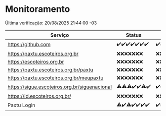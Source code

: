 # Monitoramento

Última verificação: 20/08/2025 21:44:00 -03

|Serviço|Status|Últimas 24h|
|---|---|---|
|https://github.com|<span title="2025-08-13: OK=23">✔️</span><span title="2025-08-14: OK=23">✔️</span><span title="2025-08-15: OK=23">✔️</span><span title="2025-08-16: OK=23">✔️</span><span title="2025-08-17: OK=23">✔️</span><span title="2025-08-18: OK=23">✔️</span><span title="2025-08-19: OK=23">✔️</span>|<span title="19/08/2025 21:45:00 -03 : 200">✔️</span><span title="19/08/2025 23:24:00 -03 : 200">✔️</span><span title="20/08/2025 00:34:00 -03 : 200">✔️</span><span title="20/08/2025 01:12:00 -03 : 200">✔️</span><span title="20/08/2025 02:10:00 -03 : 200">✔️</span><span title="20/08/2025 03:14:00 -03 : 200">✔️</span><span title="20/08/2025 04:10:00 -03 : 200">✔️</span><span title="20/08/2025 05:13:00 -03 : 200">✔️</span><span title="20/08/2025 06:10:00 -03 : 200">✔️</span><span title="20/08/2025 07:10:00 -03 : 200">✔️</span><span title="20/08/2025 08:08:00 -03 : 200">✔️</span><span title="20/08/2025 09:18:00 -03 : 200">✔️</span><span title="20/08/2025 10:23:00 -03 : 200">✔️</span><span title="20/08/2025 11:09:00 -03 : 200">✔️</span><span title="20/08/2025 12:10:00 -03 : 200">✔️</span><span title="20/08/2025 13:11:00 -03 : 200">✔️</span><span title="20/08/2025 14:08:00 -03 : 200">✔️</span><span title="20/08/2025 15:13:00 -03 : 0">❌</span><span title="20/08/2025 16:07:00 -03 : 200">✔️</span><span title="20/08/2025 17:11:00 -03 : 200">✔️</span><span title="20/08/2025 18:08:00 -03 : 200">✔️</span><span title="20/08/2025 19:07:00 -03 : 200">✔️</span><span title="20/08/2025 20:08:00 -03 : 200">✔️</span><span title="20/08/2025 21:44:00 -03 : 200">✔️</span>|
|https://paxtu.escoteiros.org.br|<span title="2025-08-13: Falhas=23">❌</span><span title="2025-08-14: Falhas=23">❌</span><span title="2025-08-15: Falhas=23">❌</span><span title="2025-08-16: Falhas=23">❌</span><span title="2025-08-17: Falhas=23">❌</span><span title="2025-08-18: Falhas=23">❌</span><span title="2025-08-19: Falhas=23">❌</span>|<span title="19/08/2025 21:45:00 -03 : 403">❌</span><span title="19/08/2025 23:24:00 -03 : 403">❌</span><span title="20/08/2025 00:34:00 -03 : 403">❌</span><span title="20/08/2025 01:12:00 -03 : 403">❌</span><span title="20/08/2025 02:10:00 -03 : 403">❌</span><span title="20/08/2025 03:15:00 -03 : 403">❌</span><span title="20/08/2025 04:10:00 -03 : 403">❌</span><span title="20/08/2025 05:13:00 -03 : 403">❌</span><span title="20/08/2025 06:10:00 -03 : 403">❌</span><span title="20/08/2025 07:10:00 -03 : 403">❌</span><span title="20/08/2025 08:08:00 -03 : 403">❌</span><span title="20/08/2025 09:18:00 -03 : 403">❌</span><span title="20/08/2025 10:23:00 -03 : 403">❌</span><span title="20/08/2025 11:09:00 -03 : 403">❌</span><span title="20/08/2025 12:10:00 -03 : 403">❌</span><span title="20/08/2025 13:11:00 -03 : 403">❌</span><span title="20/08/2025 14:08:00 -03 : 403">❌</span><span title="20/08/2025 15:13:00 -03 : 403">❌</span><span title="20/08/2025 16:07:00 -03 : 403">❌</span><span title="20/08/2025 17:11:00 -03 : 403">❌</span><span title="20/08/2025 18:08:00 -03 : 403">❌</span><span title="20/08/2025 19:07:00 -03 : 403">❌</span><span title="20/08/2025 20:08:00 -03 : 403">❌</span><span title="20/08/2025 21:44:00 -03 : 403">❌</span>|
|https://escoteiros.org.br|<span title="2025-08-13: Falhas=23">❌</span><span title="2025-08-14: Falhas=23">❌</span><span title="2025-08-15: Falhas=23">❌</span><span title="2025-08-16: Falhas=23">❌</span><span title="2025-08-17: Falhas=23">❌</span><span title="2025-08-18: Falhas=23">❌</span><span title="2025-08-19: Falhas=23">❌</span>|<span title="19/08/2025 21:45:00 -03 : 403">❌</span><span title="19/08/2025 23:24:00 -03 : 403">❌</span><span title="20/08/2025 00:34:00 -03 : 403">❌</span><span title="20/08/2025 01:12:00 -03 : 403">❌</span><span title="20/08/2025 02:10:00 -03 : 403">❌</span><span title="20/08/2025 03:15:00 -03 : 403">❌</span><span title="20/08/2025 04:10:00 -03 : 403">❌</span><span title="20/08/2025 05:13:00 -03 : 403">❌</span><span title="20/08/2025 06:10:00 -03 : 403">❌</span><span title="20/08/2025 07:10:00 -03 : 403">❌</span><span title="20/08/2025 08:08:00 -03 : 403">❌</span><span title="20/08/2025 09:18:00 -03 : 403">❌</span><span title="20/08/2025 10:23:00 -03 : 403">❌</span><span title="20/08/2025 11:09:00 -03 : 403">❌</span><span title="20/08/2025 12:10:00 -03 : 403">❌</span><span title="20/08/2025 13:11:00 -03 : 403">❌</span><span title="20/08/2025 14:08:00 -03 : 403">❌</span><span title="20/08/2025 15:13:00 -03 : 403">❌</span><span title="20/08/2025 16:07:00 -03 : 403">❌</span><span title="20/08/2025 17:11:00 -03 : 403">❌</span><span title="20/08/2025 18:08:00 -03 : 403">❌</span><span title="20/08/2025 19:07:00 -03 : 403">❌</span><span title="20/08/2025 20:08:00 -03 : 403">❌</span><span title="20/08/2025 21:44:00 -03 : 403">❌</span>|
|https://paxtu.escoteiros.org.br/paxtu|<span title="2025-08-13: Falhas=23">❌</span><span title="2025-08-14: Falhas=23">❌</span><span title="2025-08-15: Falhas=23">❌</span><span title="2025-08-16: Falhas=23">❌</span><span title="2025-08-17: Falhas=23">❌</span><span title="2025-08-18: Falhas=23">❌</span><span title="2025-08-19: Falhas=23">❌</span>|<span title="19/08/2025 21:45:00 -03 : 403">❌</span><span title="19/08/2025 23:24:00 -03 : 403">❌</span><span title="20/08/2025 00:34:00 -03 : 403">❌</span><span title="20/08/2025 01:12:00 -03 : 403">❌</span><span title="20/08/2025 02:10:00 -03 : 403">❌</span><span title="20/08/2025 03:15:00 -03 : 403">❌</span><span title="20/08/2025 04:10:00 -03 : 403">❌</span><span title="20/08/2025 05:13:00 -03 : 403">❌</span><span title="20/08/2025 06:10:00 -03 : 403">❌</span><span title="20/08/2025 07:10:00 -03 : 403">❌</span><span title="20/08/2025 08:08:00 -03 : 403">❌</span><span title="20/08/2025 09:18:00 -03 : 403">❌</span><span title="20/08/2025 10:23:00 -03 : 403">❌</span><span title="20/08/2025 11:09:00 -03 : 403">❌</span><span title="20/08/2025 12:10:00 -03 : 403">❌</span><span title="20/08/2025 13:11:00 -03 : 403">❌</span><span title="20/08/2025 14:08:00 -03 : 403">❌</span><span title="20/08/2025 15:13:00 -03 : 403">❌</span><span title="20/08/2025 16:07:00 -03 : 403">❌</span><span title="20/08/2025 17:11:00 -03 : 403">❌</span><span title="20/08/2025 18:08:00 -03 : 403">❌</span><span title="20/08/2025 19:07:00 -03 : 403">❌</span><span title="20/08/2025 20:08:00 -03 : 403">❌</span><span title="20/08/2025 21:44:00 -03 : 403">❌</span>|
|https://paxtu.escoteiros.org.br/meupaxtu|<span title="2025-08-13: Falhas=23">❌</span><span title="2025-08-14: Falhas=23">❌</span><span title="2025-08-15: Falhas=23">❌</span><span title="2025-08-16: Falhas=23">❌</span><span title="2025-08-17: Falhas=23">❌</span><span title="2025-08-18: Falhas=23">❌</span><span title="2025-08-19: Falhas=23">❌</span>|<span title="19/08/2025 21:45:00 -03 : 403">❌</span><span title="19/08/2025 23:24:00 -03 : 403">❌</span><span title="20/08/2025 00:34:00 -03 : 403">❌</span><span title="20/08/2025 01:12:00 -03 : 403">❌</span><span title="20/08/2025 02:10:00 -03 : 403">❌</span><span title="20/08/2025 03:15:00 -03 : 403">❌</span><span title="20/08/2025 04:10:00 -03 : 403">❌</span><span title="20/08/2025 05:13:00 -03 : 403">❌</span><span title="20/08/2025 06:10:00 -03 : 403">❌</span><span title="20/08/2025 07:10:00 -03 : 403">❌</span><span title="20/08/2025 08:08:00 -03 : 403">❌</span><span title="20/08/2025 09:18:00 -03 : 403">❌</span><span title="20/08/2025 10:23:00 -03 : 403">❌</span><span title="20/08/2025 11:09:00 -03 : 403">❌</span><span title="20/08/2025 12:10:00 -03 : 403">❌</span><span title="20/08/2025 13:11:00 -03 : 403">❌</span><span title="20/08/2025 14:08:00 -03 : 403">❌</span><span title="20/08/2025 15:13:00 -03 : 403">❌</span><span title="20/08/2025 16:07:00 -03 : 403">❌</span><span title="20/08/2025 17:11:00 -03 : 403">❌</span><span title="20/08/2025 18:08:00 -03 : 403">❌</span><span title="20/08/2025 19:07:00 -03 : 403">❌</span><span title="20/08/2025 20:08:00 -03 : 403">❌</span><span title="20/08/2025 21:44:00 -03 : 403">❌</span>|
|https://sigue.escoteiros.org.br/siguenacional|<span title="2025-08-13: OK=22, Falhas=1">⚠️</span><span title="2025-08-14: OK=22, Falhas=1">⚠️</span><span title="2025-08-15: OK=22, Falhas=1">⚠️</span><span title="2025-08-16: OK=23">✔️</span><span title="2025-08-17: OK=23">✔️</span><span title="2025-08-18: OK=22, Falhas=1">⚠️</span><span title="2025-08-19: OK=23">✔️</span>|<span title="19/08/2025 21:45:00 -03 : 200">✔️</span><span title="19/08/2025 23:24:00 -03 : 200">✔️</span><span title="20/08/2025 00:34:00 -03 : 200">✔️</span><span title="20/08/2025 01:12:00 -03 : 200">✔️</span><span title="20/08/2025 02:10:00 -03 : 200">✔️</span><span title="20/08/2025 03:15:00 -03 : 200">✔️</span><span title="20/08/2025 04:10:00 -03 : 200">✔️</span><span title="20/08/2025 05:13:00 -03 : 200">✔️</span><span title="20/08/2025 06:10:00 -03 : 200">✔️</span><span title="20/08/2025 07:10:00 -03 : 200">✔️</span><span title="20/08/2025 08:08:00 -03 : 200">✔️</span><span title="20/08/2025 09:18:00 -03 : 200">✔️</span><span title="20/08/2025 10:23:00 -03 : 200">✔️</span><span title="20/08/2025 11:09:00 -03 : 200">✔️</span><span title="20/08/2025 12:10:00 -03 : 200">✔️</span><span title="20/08/2025 13:11:00 -03 : 200">✔️</span><span title="20/08/2025 14:08:00 -03 : 200">✔️</span><span title="20/08/2025 15:13:00 -03 : 200">✔️</span><span title="20/08/2025 16:07:00 -03 : 200">✔️</span><span title="20/08/2025 17:11:00 -03 : 200">✔️</span><span title="20/08/2025 18:08:00 -03 : 200">✔️</span><span title="20/08/2025 19:07:00 -03 : 200">✔️</span><span title="20/08/2025 20:08:00 -03 : 200">✔️</span><span title="20/08/2025 21:44:00 -03 : 200">✔️</span>|
|https://id.escoteiros.org.br/|<span title="2025-08-13: Falhas=23">❌</span><span title="2025-08-14: Falhas=23">❌</span><span title="2025-08-15: Falhas=23">❌</span><span title="2025-08-16: Falhas=23">❌</span><span title="2025-08-17: Falhas=23">❌</span><span title="2025-08-18: Falhas=23">❌</span><span title="2025-08-19: Falhas=23">❌</span>|<span title="19/08/2025 21:45:00 -03 : 403">❌</span><span title="19/08/2025 23:24:00 -03 : 403">❌</span><span title="20/08/2025 00:34:00 -03 : 403">❌</span><span title="20/08/2025 01:12:00 -03 : 403">❌</span><span title="20/08/2025 02:10:00 -03 : 403">❌</span><span title="20/08/2025 03:15:00 -03 : 403">❌</span><span title="20/08/2025 04:10:00 -03 : 403">❌</span><span title="20/08/2025 05:13:00 -03 : 403">❌</span><span title="20/08/2025 06:10:00 -03 : 403">❌</span><span title="20/08/2025 07:10:00 -03 : 403">❌</span><span title="20/08/2025 08:08:00 -03 : 403">❌</span><span title="20/08/2025 09:18:00 -03 : 403">❌</span><span title="20/08/2025 10:23:00 -03 : 403">❌</span><span title="20/08/2025 11:10:00 -03 : 403">❌</span><span title="20/08/2025 12:10:00 -03 : 403">❌</span><span title="20/08/2025 13:11:00 -03 : 403">❌</span><span title="20/08/2025 14:08:00 -03 : 403">❌</span><span title="20/08/2025 15:13:00 -03 : 403">❌</span><span title="20/08/2025 16:07:00 -03 : 403">❌</span><span title="20/08/2025 17:11:00 -03 : 403">❌</span><span title="20/08/2025 18:08:00 -03 : 403">❌</span><span title="20/08/2025 19:07:00 -03 : 403">❌</span><span title="20/08/2025 20:08:00 -03 : 403">❌</span><span title="20/08/2025 21:44:00 -03 : 403">❌</span>|
|Paxtu Login|<span title="2025-08-13: OK=22, Falhas=1">⚠️</span><span title="2025-08-14: OK=23">✔️</span><span title="2025-08-15: OK=22, Falhas=1">⚠️</span><span title="2025-08-16: OK=23">✔️</span><span title="2025-08-17: OK=23">✔️</span><span title="2025-08-18: OK=23">✔️</span><span title="2025-08-19: OK=23">✔️</span>|<span title="19/08/2025 21:45:00 -03 : 200">✔️</span><span title="19/08/2025 23:24:00 -03 : 200">✔️</span><span title="20/08/2025 00:34:00 -03 : 200">✔️</span><span title="20/08/2025 01:12:00 -03 : 200">✔️</span><span title="20/08/2025 02:10:00 -03 : 200">✔️</span><span title="20/08/2025 03:15:00 -03 : 200">✔️</span><span title="20/08/2025 04:10:00 -03 : 200">✔️</span><span title="20/08/2025 05:13:00 -03 : 200">✔️</span><span title="20/08/2025 06:10:00 -03 : 200">✔️</span><span title="20/08/2025 07:10:00 -03 : 200">✔️</span><span title="20/08/2025 08:08:00 -03 : 200">✔️</span><span title="20/08/2025 09:18:00 -03 : 200">✔️</span><span title="20/08/2025 10:23:00 -03 : 200">✔️</span><span title="20/08/2025 11:10:00 -03 : 200">✔️</span><span title="20/08/2025 12:10:00 -03 : 200">✔️</span><span title="20/08/2025 13:11:00 -03 : 200">✔️</span><span title="20/08/2025 14:08:00 -03 : 200">✔️</span><span title="20/08/2025 15:13:00 -03 : 200">✔️</span><span title="20/08/2025 16:07:00 -03 : 200">✔️</span><span title="20/08/2025 17:11:00 -03 : 200">✔️</span><span title="20/08/2025 18:08:00 -03 : 200">✔️</span><span title="20/08/2025 19:07:00 -03 : 200">✔️</span><span title="20/08/2025 20:08:00 -03 : 200">✔️</span><span title="20/08/2025 21:44:00 -03 : 200">✔️</span>|
